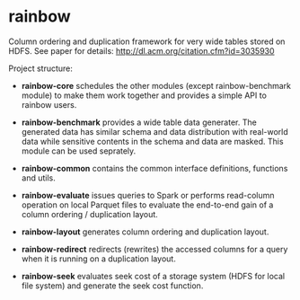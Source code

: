 # rainbow
Column ordering and duplication framework for very wide tables stored on HDFS. See paper for details: 
http://dl.acm.org/citation.cfm?id=3035930

Project structure:

* **rainbow-core**
  schedules the other modules (except rainbow-benchmark module) to make them work together and provides a simple API to rainbow users.

* **rainbow-benchmark**
  provides a wide table data generater. The generated data has similar schema and data distribution with real-world data while sensitive contents in the schema and data are masked. This module can be used seprately.
  
* **rainbow-common**
  contains the common interface definitions, functions and utils.

* **rainbow-evaluate**
  issues queries to Spark or performs read-column operation on local Parquet files to evaluate the end-to-end gain of a column ordering / duplication layout.

* **rainbow-layout**
  generates column ordering and duplication layout.

* **rainbow-redirect**
  redirects (rewrites) the accessed columns for a query when it is running on a duplication layout.

* **rainbow-seek**
  evaluates seek cost of a storage system (HDFS for local file system) and generate the seek cost function.

